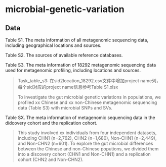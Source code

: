 # microbial-genetic-variation

## Data
Table S1. The meta information of all metagenomic sequencing data, including geographical locations and sources.

Table S2. The sources of available reference databases.

Table S3. The meta information of 18292 metagenomic sequencing data used for metagenomic profiling, including locations and sources.
> Task_table_s3: 在sid2location_18292.csv文件中增加project name列，每个sid对应的project name信息参考Table S1.xlsx
>
> To investigate the gut microbial genetic variations in populations, we profiled xx Chinese and xx non-Chinese metagenomic sequencing data (Table S3) with microbial SNPs and SVs.

Table SX. The meta information of metagenomic sequencing data in the didcovery cohort and the replication cohort.
> This study involved xx individuals from four independent datasets, including CHN1 (n=2,762), CHN2 (n=1,680), Non-CHN1 (n=2,449), and Non-CHN2 (n=601). To explore the gut microbial differences between the Chinese and non-Chinese poputions, we divided them into a discovery cohort (CHN1 and Non-CHN1) and a replication cohort (CHN2 and Non-CHN2).

